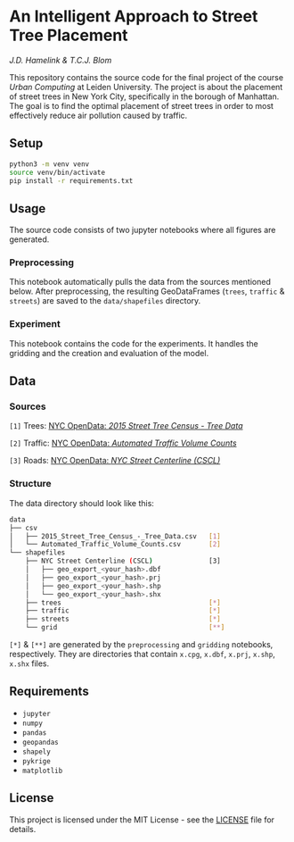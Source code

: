 # An Intelligent Approach to Street Tree Placement

_J.D. Hamelink & T.C.J. Blom_

This repository contains the source code for the final project of the course _Urban Computing_ at Leiden University.
The project is about the placement of street trees in New York City, specifically in the borough of Manhattan.
The goal is to find the optimal placement of street trees in order to most effectively reduce air pollution caused by traffic.

## Setup

```bash
python3 -m venv venv
source venv/bin/activate
pip install -r requirements.txt
```


## Usage

The source code consists of two jupyter notebooks where all figures are generated.

### Preprocessing

This notebook automatically pulls the data from the sources mentioned below.
After preprocessing, the resulting GeoDataFrames (`trees`, `traffic` & `streets`) are saved to the `data/shapefiles` directory.

### Experiment

This notebook contains the code for the experiments.
It handles the gridding and the creation and evaluation of the model.


## Data

### Sources

`[1]` Trees: [NYC OpenData: _2015 Street Tree Census - Tree Data_](https://data.cityofnewyork.us/Environment/2015-Street-Tree-Census-Tree-Data/uvpi-gqnh)

`[2]` Traffic: [NYC OpenData: _Automated Traffic Volume Counts_](https://data.cityofnewyork.us/Transportation/Automated-Traffic-Volume-Counts/7ym2-wayt)

`[3]` Roads: [NYC OpenData: _NYC Street Centerline (CSCL)_](https://data.cityofnewyork.us/City-Government/NYC-Street-Centerline-CSCL-/exjm-f27b)

### Structure

The data directory should look like this:

```bash
data
├── csv
│   ├── 2015_Street_Tree_Census_-_Tree_Data.csv   [1]
│   └── Automated_Traffic_Volume_Counts.csv       [2]
└── shapefiles
    ├── NYC Street Centerline (CSCL)              [3]
    │   ├── geo_export_<your_hash>.dbf
    │   ├── geo_export_<your_hash>.prj
    │   ├── geo_export_<your_hash>.shp
    │   └── geo_export_<your_hash>.shx
    ├── trees                                     [*]
    ├── traffic                                   [*]
    ├── streets                                   [*]
    └── grid                                      [**]
```

`[*]` & `[**]` are generated by the `preprocessing` and `gridding` notebooks, respectively.
They are directories that contain `x.cpg`, `x.dbf`, `x.prj`, `x.shp`, `x.shx` files.


## Requirements

- `jupyter`
- `numpy`
- `pandas`
- `geopandas`
- `shapely`
- `pykrige`
- `matplotlib`


## License

This project is licensed under the MIT License - see the [LICENSE](LICENSE) file for details.
